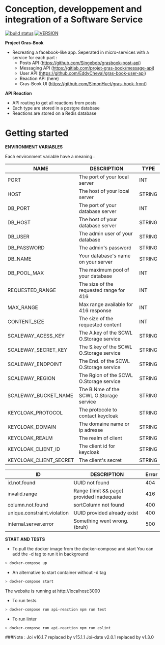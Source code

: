 # Conception, developpement and integration of a Software Service
[![build status](https://github.com/Nefaden/grasbook-reaction-api/badges/master/build.svg)]()
[![VERSION](https://img.shields.io/static/v1?label=npm&message=1.0.0&color=blue)]()

**Project Gras-Book**

- Recreating a facebook-like app. Seperated in micro-services with a service for each part :
    - Posts API (https://github.com/Singebob/grasbook-post-api)
    - Messaging API (https://gitlab.com/projet-gras-book/message-api)
    - User API (https://github.com/EddyCheval/gras-book-user-api)
    - Reaction API (here)
    - Gras-Book UI (https://github.com/SimonHuet/gras-book-front)

**API Reaction** 

- API routing to get all reactions from posts
- Each type are stored in a postgre database
- Reactions are stored on a Redis database

# Getting started

**ENVIRONMENT VARIABLES**

Each environment variable have a meaning :

| **NAME**        | **DESCRIPTION**                        | **TYPE**  |
| --------------- | -------------------------------------- | ----------|
| PORT            | The port of your local server          | INT       |
| HOST            | The host of your local server          | STRING    |
| DB_PORT         | The port of your database server       | INT       |
| DB_HOST         | The host of your database server       | STRING    |
| DB_USER         | The admin user of your database        | STRING    |
| DB_PASSWORD     | The admin's password                   | STRING    |
| DB_NAME         | Your database's name on your server    | STRING    |
| DB_POOL_MAX     | The maximum pool of your database      | INT       |
| REQUESTED_RANGE | The size of the requested range for 416| INT       |
| MAX_RANGE       | Max range available for 416 response   | INT       |
| CONTENT_SIZE    | The size of the requested content      | INT       |
| SCALEWAY_ACESS_KEY    | The A.key of the SCWL O.Storage service | STRING   |
| SCALEWAY_SECRET_KEY   | The S.key of the SCWL O.Storage service | STRING   |
| SCALEWAY_ENDPOINT     | The End. of the SCWL O.Storage service  | STRING   |
| SCALEWAY_REGION       | The Rgion of the SCWL O.Storage service | STRING   |
| SCALEWAY_BUCKET_NAME  | The B.Nme of the SCWL O.Storage service | STRING   |
| KEYCLOAK_PROTOCOL     | The protocole to contact keycloak       | STRING   |
| KEYCLOAK_DOMAIN       | The domaine name or ip adresse          | STRING   |
| KEYCLOAK_REALM        | The realm of client                     | STRING   |
| KEYCLOAK_CLIENT_ID    | The client id for keycloak              | STRING   |
| KEYCLOAK_CLIENT_SECRET| The client's secret                     | STRING   |

| **ID**                      | **DESCRIPTION**                           | **Error** |
| --------------------------- | ----------------------------------------- | --------- |
| id.not.found                | UUID not found                            | 404       |
| invalid.range               | Range (limit && page) provided inadequate | 416       |
| column.not.found            | sortColumn not found                      | 400       |
| unique.constraint.violation | UUID provided already exist               | 400       |
| internal.server.error       | Something went wrong. (bruh)              | 500       |

**START AND TESTS**

- To pull the docker image from the docker-compose and start
You can add the -d tag to run it in background
```bash
> docker-compose up
```
- An alternative to start container without -d tag
```bash
> docker-compose start
```
The website is running at http://localhost:3000

- To run tests
```bash
> docker-compose run api-reaction npm run test
```

- To run linter
```bash
> docker-compose run api-reaction npm run eslint
```

###Note :
Joi v16.1.7 replaced by v15.1.1
Joi-date v2.0.1 replaced by v1.3.0
